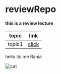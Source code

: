 # reviewRepo

**this is a review lecture**

| topic | link |
| ----------- | ----------- |
| topic1 | [click](./courses/topic1.md) |

hello its me Rania

![cat](https://tse1.mm.bing.net/th?id=OIP.trlLiY78hrUHiK45yGdfIgHaE5&pid=Api&P=0&w=246&h=163)




